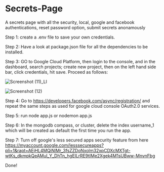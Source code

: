 # Secrets-Page
 A secrets page with all the security, local, google and facebook authentications, reset password option, submit secrets anonamously
 
 Step 1:
 create a .env file to save your own credentials.

 Step 2:
 Have a look at package.json file for all the dependencies to be installed.
 
 Step 3:
 GO to Google Cloud Platform, then login to the console, and in the dashboard, search projects; create new project, then on the left hand side bar, click credentials, hit save.
 Proceed as follows:

![Screenshot (11)_LI](https://user-images.githubusercontent.com/67737826/121153391-a5911b80-c863-11eb-9e19-b9647249c72d.jpg)

![Screenshot (12)](https://user-images.githubusercontent.com/67737826/121153382-a45fee80-c863-11eb-96f4-3e70b76b653d.png)
 
 Step 4:
 Go to https://developers.facebook.com/async/registration/ and repeat the same steps as used for google cloud console OAuth2.0 services.

 Step 5:
 run node app.js or nodemon app.js
 
 Step 6:
 In the mongodb compass, or cluster, delete the index username_1 which will be created as default the first time you run the app.
 
 Step 7:
 Turn off google's less secured apps security feature  from here    https://myaccount.google.com/lesssecureapps?pli=1&rapt=AEjHL4MQiNlMr_3fsZZDoNxolm32xpCDXcMXTgt-wtKs_dkmpkQeAMul_Y_DhTn_hgEILrRE9tIMe2Xgek4M1sUBww-MnvnFbg

Done!
